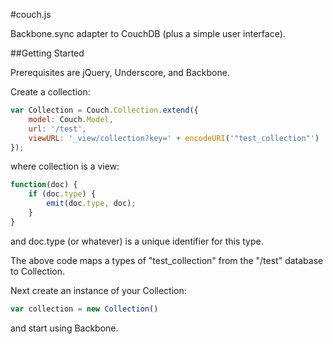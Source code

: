 #couch.js

Backbone.sync adapter to CouchDB (plus a simple user interface).

##Getting Started

Prerequisites are jQuery, Underscore, and Backbone.

Create a collection:

```javascript
var Collection = Couch.Collection.extend({
    model: Couch.Model,
    url: '/test',
    viewURL: '_view/collection?key=' + encodeURI('"test_collection"')
});
```

where collection is a view:

```javascript
function(doc) {
    if (doc.type) {
        emit(doc.type, doc);
    }
}        
```

and doc.type (or whatever) is a unique identifier for this type.

The above code maps a types of "test_collection" from the "/test" database to Collection.

Next create an instance of your Collection:

```javascript
var collection = new Collection()
```

and start using Backbone.
